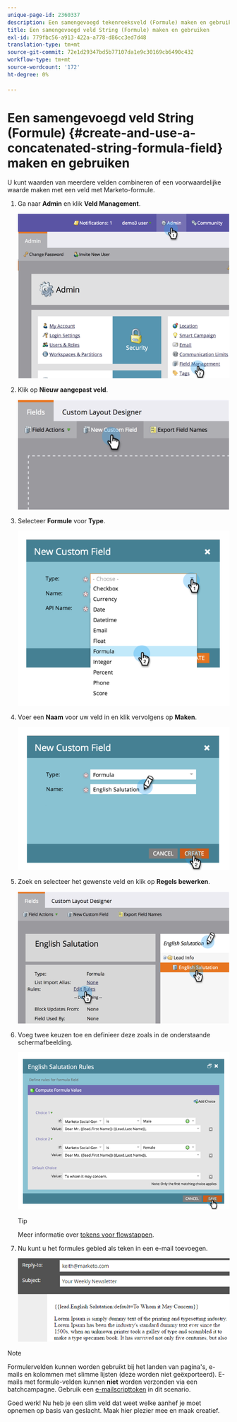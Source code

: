 ```yaml
---
unique-page-id: 2360337
description: Een samengevoegd tekenreeksveld (Formule) maken en gebruiken - Marketo Docs - Productdocumentatie
title: Een samengevoegd veld String (Formule) maken en gebruiken
exl-id: 779fbc56-a913-422a-a778-d86cc3ed7d48
translation-type: tm+mt
source-git-commit: 72e1d29347bd5b77107da1e9c30169cb6490c432
workflow-type: tm+mt
source-wordcount: '172'
ht-degree: 0%

---
```


# Een samengevoegd veld String (Formule) {#create-and-use-a-concatenated-string-formula-field} maken en gebruiken

U kunt waarden van meerdere velden combineren of een voorwaardelijke waarde maken met een veld met Marketo-formule.

1. Ga naar **Admin** en klik **Veld Management**.

   ![](assets/image2014-9-19-9-3a44-3a58.png)

1. Klik op **Nieuw aangepast veld**.

   ![](assets/image2014-9-19-9-3a45-3a8.png)

1. Selecteer **Formule** voor **Type**.

   ![](assets/image2014-9-19-9-3a45-3a17.png)

1. Voer een **Naam** voor uw veld in en klik vervolgens op **Maken**.

   ![](assets/image2014-9-19-9-3a46-3a0.png)

1. Zoek en selecteer het gewenste veld en klik op **Regels bewerken**.

   ![](assets/image2014-9-19-9-3a46-3a13.png)

1. Voeg twee keuzen toe en definieer deze zoals in de onderstaande schermafbeelding.

   ![](assets/image2014-9-19-9-3a46-3a25.png)

   >[!TIP]
   >
   >Meer informatie over [tokens voor flowstappen](/help/marketo/product-docs/core-marketo-concepts/smart-campaigns/flow-actions/use-tokens-in-flow-steps.md).

1. Nu kunt u het formules gebied als teken in een e-mail toevoegen.

   ![](assets/seven.png)

>[!NOTE]
>
>Formulervelden kunnen worden gebruikt bij het landen van pagina&#39;s, e-mails en kolommen met slimme lijsten (deze worden niet geëxporteerd). E-mails met formule-velden kunnen **niet** worden verzonden via een batchcampagne. Gebruik een [e-mailscripttoken](/help/marketo/product-docs/email-marketing/general/using-tokens/create-an-email-script-token.md) in dit scenario.

Goed werk! Nu heb je een slim veld dat weet welke aanhef je moet opnemen op basis van geslacht. Maak hier plezier mee en maak creatief.
